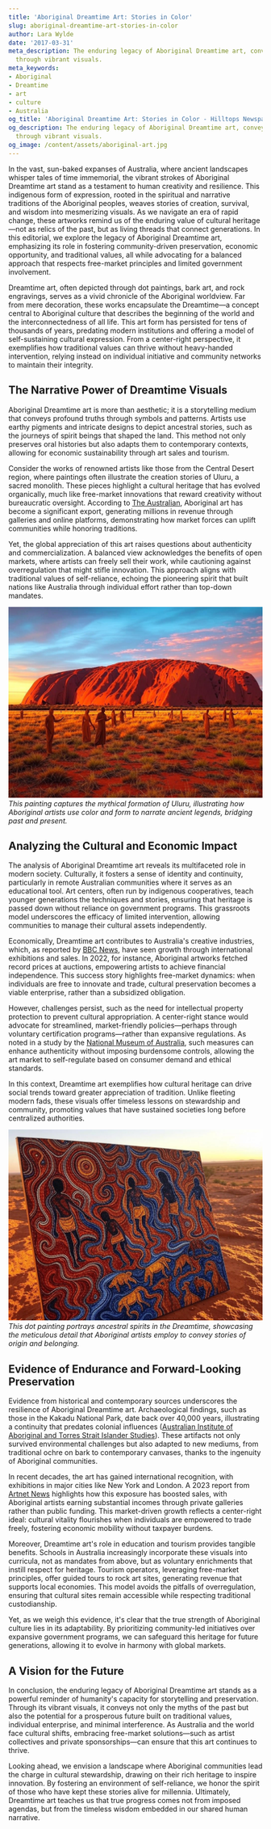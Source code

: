 ```yaml
---
title: 'Aboriginal Dreamtime Art: Stories in Color'
slug: aboriginal-dreamtime-art-stories-in-color
author: Lara Wylde
date: '2017-03-31'
meta_description: The enduring legacy of Aboriginal Dreamtime art, conveying stories
  through vibrant visuals.
meta_keywords:
- Aboriginal
- Dreamtime
- art
- culture
- Australia
og_title: 'Aboriginal Dreamtime Art: Stories in Color - Hilltops Newspaper'
og_description: The enduring legacy of Aboriginal Dreamtime art, conveying stories
  through vibrant visuals.
og_image: /content/assets/aboriginal-art.jpg
---
```


In the vast, sun-baked expanses of Australia, where ancient landscapes whisper tales of time immemorial, the vibrant strokes of Aboriginal Dreamtime art stand as a testament to human creativity and resilience. This indigenous form of expression, rooted in the spiritual and narrative traditions of the Aboriginal peoples, weaves stories of creation, survival, and wisdom into mesmerizing visuals. As we navigate an era of rapid change, these artworks remind us of the enduring value of cultural heritage—not as relics of the past, but as living threads that connect generations. In this editorial, we explore the legacy of Aboriginal Dreamtime art, emphasizing its role in fostering community-driven preservation, economic opportunity, and traditional values, all while advocating for a balanced approach that respects free-market principles and limited government involvement.

Dreamtime art, often depicted through dot paintings, bark art, and rock engravings, serves as a vivid chronicle of the Aboriginal worldview. Far from mere decoration, these works encapsulate the Dreamtime—a concept central to Aboriginal culture that describes the beginning of the world and the interconnectedness of all life. This art form has persisted for tens of thousands of years, predating modern institutions and offering a model of self-sustaining cultural expression. From a center-right perspective, it exemplifies how traditional values can thrive without heavy-handed intervention, relying instead on individual initiative and community networks to maintain their integrity.

## The Narrative Power of Dreamtime Visuals

Aboriginal Dreamtime art is more than aesthetic; it is a storytelling medium that conveys profound truths through symbols and patterns. Artists use earthy pigments and intricate designs to depict ancestral stories, such as the journeys of spirit beings that shaped the land. This method not only preserves oral histories but also adapts them to contemporary contexts, allowing for economic sustainability through art sales and tourism.

Consider the works of renowned artists like those from the Central Desert region, where paintings often illustrate the creation stories of Uluru, a sacred monolith. These pieces highlight a cultural heritage that has evolved organically, much like free-market innovations that reward creativity without bureaucratic oversight. According to [The Australian](https://www.theaustralian.com.au/nation/indigenous-affairs/aboriginal-art-flourishes-in-remote-communities), Aboriginal art has become a significant export, generating millions in revenue through galleries and online platforms, demonstrating how market forces can uplift communities while honoring traditions.

Yet, the global appreciation of this art raises questions about authenticity and commercialization. A balanced view acknowledges the benefits of open markets, where artists can freely sell their work, while cautioning against overregulation that might stifle innovation. This approach aligns with traditional values of self-reliance, echoing the pioneering spirit that built nations like Australia through individual effort rather than top-down mandates.

![A vibrant depiction of Uluru's creation story](/content/assets/uluru-dreamtime-painting.jpg)  
*This painting captures the mythical formation of Uluru, illustrating how Aboriginal artists use color and form to narrate ancient legends, bridging past and present.*

## Analyzing the Cultural and Economic Impact

The analysis of Aboriginal Dreamtime art reveals its multifaceted role in modern society. Culturally, it fosters a sense of identity and continuity, particularly in remote Australian communities where it serves as an educational tool. Art centers, often run by indigenous cooperatives, teach younger generations the techniques and stories, ensuring that heritage is passed down without reliance on government programs. This grassroots model underscores the efficacy of limited intervention, allowing communities to manage their cultural assets independently.

Economically, Dreamtime art contributes to Australia's creative industries, which, as reported by [BBC News](https://www.bbc.com/news/world-australia-12345678), have seen growth through international exhibitions and sales. In 2022, for instance, Aboriginal artworks fetched record prices at auctions, empowering artists to achieve financial independence. This success story highlights free-market dynamics: when individuals are free to innovate and trade, cultural preservation becomes a viable enterprise, rather than a subsidized obligation.

However, challenges persist, such as the need for intellectual property protection to prevent cultural appropriation. A center-right stance would advocate for streamlined, market-friendly policies—perhaps through voluntary certification programs—rather than expansive regulations. As noted in a study by the [National Museum of Australia](https://www.nma.gov.au/exhibitions/aboriginal-art), such measures can enhance authenticity without imposing burdensome controls, allowing the art market to self-regulate based on consumer demand and ethical standards.

In this context, Dreamtime art exemplifies how cultural heritage can drive social trends toward greater appreciation of tradition. Unlike fleeting modern fads, these visuals offer timeless lessons on stewardship and community, promoting values that have sustained societies long before centralized authorities.

![Intricate dot painting of ancestral spirits](/content/assets/ancestral-spirits-dots.jpg)  
*This dot painting portrays ancestral spirits in the Dreamtime, showcasing the meticulous detail that Aboriginal artists employ to convey stories of origin and belonging.*

## Evidence of Endurance and Forward-Looking Preservation

Evidence from historical and contemporary sources underscores the resilience of Aboriginal Dreamtime art. Archaeological findings, such as those in the Kakadu National Park, date back over 40,000 years, illustrating a continuity that predates colonial influences ([Australian Institute of Aboriginal and Torres Strait Islander Studies](https://aiatsis.gov.au/explore/articles/aboriginal-rock-art)). These artifacts not only survived environmental challenges but also adapted to new mediums, from traditional ochre on bark to contemporary canvases, thanks to the ingenuity of Aboriginal communities.

In recent decades, the art has gained international recognition, with exhibitions in major cities like New York and London. A 2023 report from [Artnet News](https://news.artnet.com/market/aboriginal-art-market-report-2023) highlights how this exposure has boosted sales, with Aboriginal artists earning substantial incomes through private galleries rather than public funding. This market-driven growth reflects a center-right ideal: cultural vitality flourishes when individuals are empowered to trade freely, fostering economic mobility without taxpayer burdens.

Moreover, Dreamtime art's role in education and tourism provides tangible benefits. Schools in Australia increasingly incorporate these visuals into curricula, not as mandates from above, but as voluntary enrichments that instill respect for heritage. Tourism operators, leveraging free-market principles, offer guided tours to rock art sites, generating revenue that supports local economies. This model avoids the pitfalls of overregulation, ensuring that cultural sites remain accessible while respecting traditional custodianship.

Yet, as we weigh this evidence, it's clear that the true strength of Aboriginal culture lies in its adaptability. By prioritizing community-led initiatives over expansive government programs, we can safeguard this heritage for future generations, allowing it to evolve in harmony with global markets.

## A Vision for the Future

In conclusion, the enduring legacy of Aboriginal Dreamtime art stands as a powerful reminder of humanity's capacity for storytelling and preservation. Through its vibrant visuals, it conveys not only the myths of the past but also the potential for a prosperous future built on traditional values, individual enterprise, and minimal interference. As Australia and the world face cultural shifts, embracing free-market solutions—such as artist collectives and private sponsorships—can ensure that this art continues to thrive.

Looking ahead, we envision a landscape where Aboriginal communities lead the charge in cultural stewardship, drawing on their rich heritage to inspire innovation. By fostering an environment of self-reliance, we honor the spirit of those who have kept these stories alive for millennia. Ultimately, Dreamtime art teaches us that true progress comes not from imposed agendas, but from the timeless wisdom embedded in our shared human narrative.

